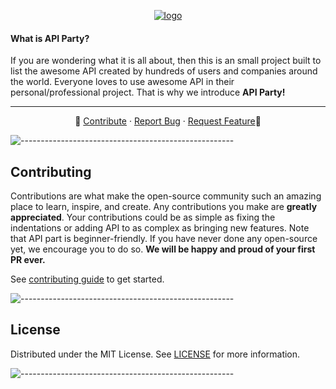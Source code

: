 <p align="center">
<a href="https://apiparty.vercel.app/"><img src="https://github.com/TheLearneer/api-party/blob/main/src/public/images/logo.png" alt="logo"/></a>
</p>

<h4>What is API Party?</h4>
<p> If you are wondering what it is all about, then this is an small project built to list the awesome API created by hundreds of users and companies around the world. Everyone loves to use awesome API in their personal/professional project. That is why we introduce <b>API Party!</b> 

---

<p align="center">
    🌟
    <a href="https://github.com/TheLearneer/api-party/blob/main/CONTRIBUTING.md">Contribute</a>
    ·
    <a href="https://github.com/TheLearneer/api-party/blob/main/.github/ISSUE_TEMPLATE/bug_report.md">Report Bug</a>
    ·
    <a href="https://github.com/TheLearneer/api-party/blob/main/.github/ISSUE_TEMPLATE/feature_request.md">Request Feature</a>🌟
</p>

![-----------------------------------------------------](https://raw.githubusercontent.com/andreasbm/readme/master/assets/lines/aqua.png)

## Contributing
Contributions are what make the open-source community such an amazing place to learn, inspire, and create. Any contributions you make are **greatly appreciated**. Your contributions could be as simple as fixing the indentations or adding API to as complex as bringing new features. Note that API part is beginner-friendly. If you have never done any open-source yet, we encourage you to do so. **We will be happy and proud of your first PR ever.**

See [contributing guide](.github/CONTRIBUTING.md) to get started.

![-----------------------------------------------------](https://raw.githubusercontent.com/andreasbm/readme/master/assets/lines/aqua.png)


## License
Distributed under the MIT License. See [LICENSE](LICENSE) for more information.

![-----------------------------------------------------](https://raw.githubusercontent.com/andreasbm/readme/master/assets/lines/aqua.png)
